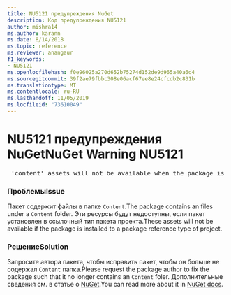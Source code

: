 ```yaml
---
title: NU5121 предупреждения NuGet
description: Код предупреждения NU5121
author: mishra14
ms.author: karann
ms.date: 8/14/2018
ms.topic: reference
ms.reviewer: anangaur
f1_keywords:
- NU5121
ms.openlocfilehash: f0e96025a270d652b75274d152de9d965a40a6d4
ms.sourcegitcommit: 39f2ae79fbbc308e06acf67ee8e24cfcdb2c831b
ms.translationtype: MT
ms.contentlocale: ru-RU
ms.lasthandoff: 11/05/2019
ms.locfileid: "73610049"
---
```

# <a name="nuget-warning-nu5121"></a><span data-ttu-id="a968c-103">NU5121 предупреждения NuGet</span><span class="sxs-lookup"><span data-stu-id="a968c-103">NuGet Warning NU5121</span></span>
<pre> 'content' assets will not be available when the package is installed after the migration.</pre>

### <a name="issue"></a><span data-ttu-id="a968c-104">Проблемы</span><span class="sxs-lookup"><span data-stu-id="a968c-104">Issue</span></span>

<span data-ttu-id="a968c-105">Пакет содержит файлы в папке `Content`.</span><span class="sxs-lookup"><span data-stu-id="a968c-105">The package contains an files under a `Content` folder.</span></span> <span data-ttu-id="a968c-106">Эти ресурсы будут недоступны, если пакет установлен в ссылочный тип пакета проекта.</span><span class="sxs-lookup"><span data-stu-id="a968c-106">These assets will not be available if the package is installed to a package reference type of project.</span></span>


### <a name="solution"></a><span data-ttu-id="a968c-107">Решение</span><span class="sxs-lookup"><span data-stu-id="a968c-107">Solution</span></span>

<span data-ttu-id="a968c-108">Запросите автора пакета, чтобы исправить пакет, чтобы он больше не содержал `Content` папка.</span><span class="sxs-lookup"><span data-stu-id="a968c-108">Please request the package author to fix the package such that it no longer contains an `Content` foler.</span></span> <span data-ttu-id="a968c-109">Дополнительные сведения см. в статье о [NuGet](https://docs.microsoft.com/nuget/consume-packages/migrate-packages-config-to-package-reference).</span><span class="sxs-lookup"><span data-stu-id="a968c-109">You can read more about it in [NuGet docs](https://docs.microsoft.com/nuget/consume-packages/migrate-packages-config-to-package-reference).</span></span>

